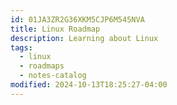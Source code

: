 ```yaml
---
id: 01JA3ZR2G36XKM5CJP6M545NVA
title: Linux Roadmap
description: Learning about Linux
tags:
  - linux
  - roadmaps
  - notes-catalog
modified: 2024-10-13T18:25:27-04:00
---
```


